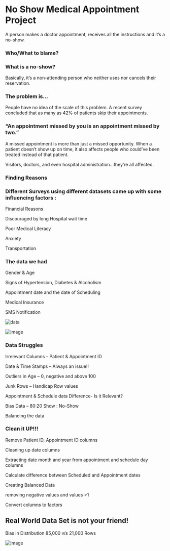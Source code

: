 # No Show Medical Appointment Project
A person makes a doctor appointment, receives all the instructions and it’s a no-show.

### Who/What to blame?

### What is a no-show?
Basically, it’s a non-attending person who neither uses nor cancels their reservation.

### The problem is…
People have no idea of the scale of this problem.
A recent survey concluded that as many as 42% of patients skip their appointments.
            
### “An appointment missed by you is an appointment missed by two.”

A missed appointment is more than just a missed opportunity. When a patient doesn’t show up on time, it also affects people who could’ve been treated instead of that patient.

Visitors, doctors, and even hospital administration…they’re all affected.

### Finding Reasons
### Different Surveys using different datasets came up with some influencing factors :
Financial Reasons

Discouraged by long Hospital wait time 

Poor Medical Literacy

Anxiety

Transportation

### The data we had
Gender & Age

Signs of Hypertension, Diabetes & Alcoholism

Appointment date and the date of Scheduling

Medical Insurance 

SMS Notification

![data](https://user-images.githubusercontent.com/35349226/34854017-0bfba464-f705-11e7-95e3-1a866f55cc07.png)

![image](https://user-images.githubusercontent.com/35349226/34854062-5b0b6328-f705-11e7-9e1c-92913b7d920e.png)


### Data Struggles
Irrelevant Columns – Patient & Appointment ID

Date & Time Stamps – Always an issue!!

Outliers in Age – 0, negative and above 100

Junk Rows – Handicap Row values

Appointment & Schedule data Difference- Is it Relevant?

Bias Data – 80:20 Show : No-Show

Balancing the data

### Clean it UP!!!
Remove Patient ID, Appointment ID columns

Cleaning up date columns

Extracting date month and year from appointment and schedule day columns

Calculate difference between Scheduled and Appointment dates

Creating Balanced Data

removing negative values and values >1

Convert columns to factors

## Real World Data Set is not your friend!

Bias in Distribution
85,000 v/s 21,000 Rows

![image](https://user-images.githubusercontent.com/35349226/34854140-d52365c0-f705-11e7-9ac1-cfe6c16773c9.png)




            
